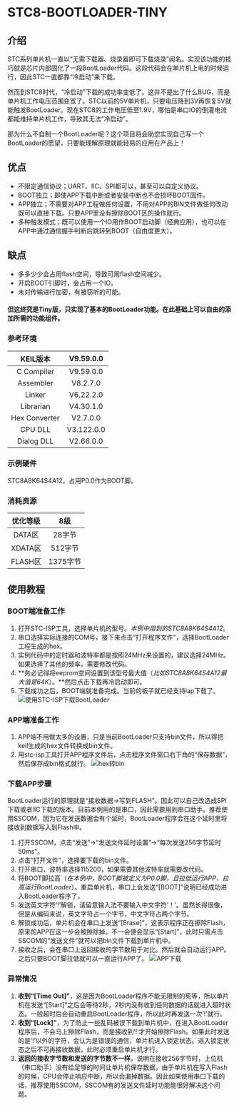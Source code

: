 # STC8-BOOTLOADER-TINY

## 介绍
STC系列单片机一直以“无需下载器、烧录器即可下载烧录”闻名。实现该功能的技巧就是芯片内部固化了一段BootLoader代码。这段代码会在单片机上电的时候运行，因此STC一直都靠“冷启动”来下载。

然而到STC8时代，“冷启动”下载的成功率变低了。这并不是出了什么BUG，而是单片机工作电压范围变宽了。STC以前的5V单片机，只要电压降到3V再恢复5V就能触发BootLoader。现在STC8的工作电压低至1.9V，哪怕是串口IO的倒灌电流都能维持单片机工作，导致其无法“冷启动”。

那为什么不自制一个BootLoader呢？这个项目将会助您实现自己写一个BootLoader的愿望，只要能理解原理就能轻易的应用在产品上！

## 优点
* 不限定通信协议；UART、IIC、SPI都可以，甚至可以自定义协议。
* BOOT独立；即使APP下载中断或者安装中断也不会损坏BOOT固件。
* APP独立；不需要对APP工程做任何设置，不用对APP的BIN文件做任何改动既可以直接下载。只要APP里没有擦除BOOT区的操作就行。
* 多种触发模式；既可以使用一个IO用作BOOT启动脚（经典应用），也可以在APP中通过通信握手判断后跳转到BOOT（自由度更大）。

## 缺点
* 多多少少会占用flash空间，导致可用flash空间减少。
* 开启BOOT引脚时，会占用一个IO。
* 未对传输进行加密，有被窃听的可能。

#### 但这终究是Tiny版，只实现了基本的BootLoader功能。在此基础上可以自由的添加所需的功能组件。

### 参考环境

| KEIL版本  | V9.59.0.0  |
| :------------: | :------------: |
| C Compiler  | V9.59.0.0  |
| Assembler  | V8.2.7.0  |
| Linker  | V6.22.2.0  |
| Librarian  | V4.30.1.0  |
| Hex Converter  | V2.7.0.0  |
| CPU DLL  | V3.122.0.0  |
| Dialog DLL  | V2.66.0.0  |

### 示例硬件

STC8A8K64S4A12，占用P0.0作为BOOT脚。

### 消耗资源

| 优化等级  | 8级  |
| :------------: | :------------: |
| DATA区  | 28字节  |
| XDATA区 | 512字节  |
| FLASH区  | 1375字节  |

## 使用教程

### BOOT端准备工作
1. 打开STC-ISP工具，选择单片机的型号。*本例中用到的STC8A8K64S4A12*。
2. 串口选择实际连接的COM号，接下来点击“打开程序文件”，选择BootLoader工程生成的hex。
3. 实例代码中的定时器和波特率都是按照24MHz来设置的，建议选择24MHz。如果选择了其他的频率，需要修改代码。
4. **务必记得将eeprom空间设置到该型号最大值（*比如STC8A8K64S4A12最大值是64K*）。**然后点击下载再冷启动即可。
5. 下载成功之后，BOOT端就准备完成。当前的板子就已经支持iap下载了。
![使用STC-ISP下载BootLoader](https://gitee.com/jackchio/stc8-bootloader-tiny/raw/master/%E5%9B%BE%E7%89%87/stc-isp%E8%AE%BE%E7%BD%AE.gif "使用STC-ISP下载BootLoader")

### APP端准备工作
1. APP端不用做太多的设置，只是当前BootLoader只支持bin文件，所以得把keil生成的hex文件转换成bin文件。
2. 用stc-isp工具打开APP程序文件后，点击程序文件窗口右下角的“保存数据”，然后保存成bin格式就行。
![hex转bin](https://gitee.com/jackchio/stc8-bootloader-tiny/raw/master/%E5%9B%BE%E7%89%87/hex%E8%BD%ACbin.gif "hex转bin")

### 下载APP步骤
BootLoader运行的原理就是“接收数据->写到FLASH”。因此可以自己改造成SPI下载或者IIC下载的版本。目前本例用的是串口，因此需要用到串口助手。推荐使用SSCOM，因为它在发送数据会有个延时，BootLoader程序会在这个延时里将接收到数据写入到Flash中。
1. 打开SSCOM，点击“发送”->“发送文件延时设置”->“每次发送256字节延时50ms”。
2. 点击“打开文件”，选择要下载的bin文件。
3. 打开串口，波特率选择115200，如果需要其他波特率就需要改代码。
4. 将BOOT脚拉高（*在本例中，BOOT脚被定义为P0.0脚，且拉低运行APP、拉高运行BootLoader*）。重启单片机，串口上会发送“[BOOT]”说明已经成功进入BootLoader程序了。
5. 发送英文字符‘!’解锁，请留意输入法不要输入中文字符‘！’。虽然长得很像，但是从编码来说，英文字符占一个字节，中文字符占两个字节。
6. 解锁成功后，单片机会在串口上发送“[Erase]”，这表示程序正在擦除Flash，原来的APP在这一步会被擦除掉。不一会便会显示“[Start]”，此时只需点击SSCOM的“发送文件”就可以把bin文件下载到单片机中。
7. 接收之后，会在串口上返回接收的字节数用于对比。然后就会自动运行APP。之后只要BOOT脚拉低就可以一直运行APP了。
![APP下载](https://gitee.com/jackchio/stc8-bootloader-tiny/raw/master/%E5%9B%BE%E7%89%87/bin%E4%B8%8B%E8%BD%BD.gif)

### 异常情况
1. **收到“[Time Out]”**，这是因为BootLoader程序不能无限制的死等，所以单片机在发送“[Start]”之后会等待2秒，2秒内没有收到任何数据的话就进入超时状态。一般超时后会自动重启BootLoader程序，所以此时再发送一次‘!’就行。
2. **收到“[Lock]”**，为了防止一些乱码被误下载到单片机中，在进入BootLoader程序后，不会马上擦除Flash，而是接收到‘!’才开始擦除Flash。如果此时发送的是‘!’以外的字符，会认为是错误的通信，单片机进入锁定状态。进入锁定状态之后不可再接收数据，此时必须重启单片机才行。
3. **返回的接收字节数和发送的字节数不一样**，说明在接收256字节时，上位机（串口助手）没有给足够的时间让单片机保存数据，由于单片机在写入Flash的时候，CPU会停止响应中断，所以会漏掉数据。因此如果使用串口下载的话，推荐使用SSCOM，SSCOM有的发送文件延时功能能很好解决这个问题。


